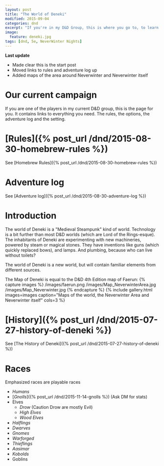 ```yaml
---
layout: post
title: "The World of Deneki"
modified: 2015-09-04
categories: dnd
excerpt: "If you're in my D&D Group, this is where you go to, to learn about the world we play in."
image:
  feature: deneki.jpg
tags: [dnd, 5e, NeverWinter Nights]
---
```


**Last update**

- Made clear this is the start post
- Moved links to rules and adventure log up
- Added maps of the area around Neverwinter and Neverwinter itself

# Our current campaign

If you are one of the players in my current D&D group, this is the page for you. It contains links to everything you need. The rules, the options, the adventure log and the setting.

# [Rules]({% post_url /dnd/2015-08-30-homebrew-rules %})
See [Homebrew Rules]({% post_url /dnd/2015-08-30-homebrew-rules %})

# Adventure log
See [Adventure log]({% post_url /dnd/2015-08-30-adventure-log %})

# Introduction
The world of Deneki is a "Medieval Steampunk" kind of world. Technology is a bit further than most D&D worlds (which are Lord of the Rings-esque).
The inhabitants of Deneki are experimenting with new machineries, powered by steam or magical stones.
They have inventions like guns (which quickly replaced bows), and lamps. And plumbing, because who can live without toilets?

The world of Deneki is a new world, but will contain familiar elements from different sources.

The Map of Deneki is equal to the D&D 4th Edition map of Faerun:
{% capture images %}
	/images/faerun.png
	/images/Map_NeverwinterArea.jpg
	/images/Map_Neverwinter.jpg
{% endcapture %}
{% include gallery.html images=images caption="Maps of the world, the Neverwinter Area and Neverwinter itself" cols=3 %}


# [History]({% post_url /dnd/2015-07-27-history-of-deneki %})
See [The History of Deneki]({% post_url /dnd/2015-07-27-history-of-deneki %})

# Races

Emphasized races are playable races

- *Humans*
- [*Gnolls*]({% post_url /dnd/2015-11-14-gnolls %}) (Ask DM for stats)
- Elves
  - *Drow* (Caution Drow are mostly Evil)
  - *High Elves*
  - *Wood Elves*
- *Halflings*
- *Dwarves*
- *Gnomes*
- *Warforged*
- *Thieflings*
- *Aasimar*
- *Kobolds*
- Goblins